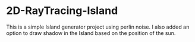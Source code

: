 # 2D-RayTracing-Island

This is a simple Island generator project using perlin noise. I also added an option to draw shadow in the Island based on the position of the sun.
